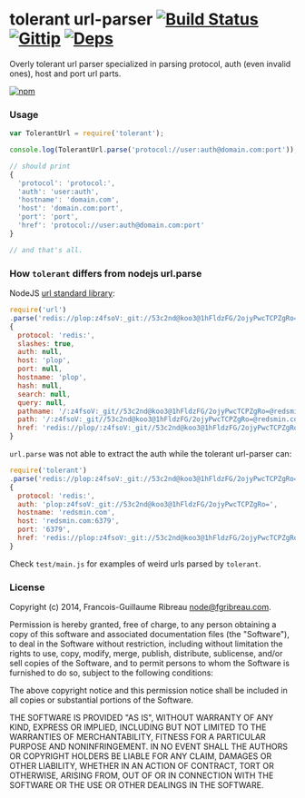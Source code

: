 tolerant url-parser [![Build Status](https://drone.io/github.com/FGRibreau/node-tolerant-url-parser/status.png)](https://drone.io/github.com/FGRibreau/node-tolerant-url-parser/latest) [![Gittip](http://badgr.co/gittip/fgribreau.png)](https://www.gittip.com/fgribreau/) [![Deps](https://david-dm.org/FGRibreau/node-tolerant-url-parser.png)](https://david-dm.org/FGRibreau/node-tolerant-url-parser)
========================

Overly tolerant url parser specialized in parsing protocol, auth (even invalid ones), host and port url parts.

[![npm](https://nodei.co/npm/tolerant.png)](https://npmjs.org/package/tolerant)

### Usage

```javascript
var TolerantUrl = require('tolerant');

console.log(TolerantUrl.parse('protocol://user:auth@domain.com:port'));

// should print
{
  'protocol': 'protocol:',
  'auth': 'user:auth',
  'hostname': 'domain.com',
  'host': 'domain.com:port',
  'port': 'port',
  'href': 'protocol://user:auth@domain.com:port'
}

// and that's all.
```

### How `tolerant` differs from nodejs url.parse

NodeJS [url standard library](nodejs.org/docs/latest/api/url.html):

```javascript
require('url')
.parse('redis://plop:z4fsoV:_git://53c2nd@koo3@1hFldzFG/2ojyPwcTCPZgRo=@redsmin.com:6379')
{
  protocol: 'redis:',
  slashes: true,
  auth: null,
  host: 'plop',
  port: null,
  hostname: 'plop',
  hash: null,
  search: null,
  query: null,
  pathname: '/:z4fsoV:_git//53c2nd@koo3@1hFldzFG/2ojyPwcTCPZgRo=@redsmin.com:6379',
  path: '/:z4fsoV:_git//53c2nd@koo3@1hFldzFG/2ojyPwcTCPZgRo=@redsmin.com:6379',
  href: 'redis://plop/:z4fsoV:_git//53c2nd@koo3@1hFldzFG/2ojyPwcTCPZgRo=@redsmin.com:6379'
}
```

`url.parse` was not able to extract the auth while the tolerant url-parser can:

```javascript
require('tolerant')
.parse('redis://plop:z4fsoV:_git://53c2nd@koo3@1hFldzFG/2ojyPwcTCPZgRo=@redsmin.com:6379')
{
  protocol: 'redis:',
  auth: 'plop:z4fsoV:_git://53c2nd@koo3@1hFldzFG/2ojyPwcTCPZgRo=',
  hostname: 'redsmin.com',
  host: 'redsmin.com:6379',
  port: '6379',
  href: 'redis://plop:z4fsoV:_git://53c2nd@koo3@1hFldzFG/2ojyPwcTCPZgRo=@redsmin.com:6379'
}
```

Check `test/main.js` for examples of weird urls parsed by `tolerant`.


### License

Copyright (c) 2014, Francois-Guillaume Ribreau node@fgribreau.com.

Permission is hereby granted, free of charge, to any person obtaining a copy of this software and associated documentation files (the "Software"), to deal in the Software without restriction, including without limitation the rights to use, copy, modify, merge, publish, distribute, sublicense, and/or sell copies of the Software, and to permit persons to whom the Software is furnished to do so, subject to the following conditions:

The above copyright notice and this permission notice shall be included in all copies or substantial portions of the Software.

THE SOFTWARE IS PROVIDED "AS IS", WITHOUT WARRANTY OF ANY KIND, EXPRESS OR IMPLIED, INCLUDING BUT NOT LIMITED TO THE WARRANTIES OF MERCHANTABILITY, FITNESS FOR A PARTICULAR PURPOSE AND NONINFRINGEMENT. IN NO EVENT SHALL THE AUTHORS OR COPYRIGHT HOLDERS BE LIABLE FOR ANY CLAIM, DAMAGES OR OTHER LIABILITY, WHETHER IN AN ACTION OF CONTRACT, TORT OR OTHERWISE, ARISING FROM, OUT OF OR IN CONNECTION WITH THE SOFTWARE OR THE USE OR OTHER DEALINGS IN THE SOFTWARE.

